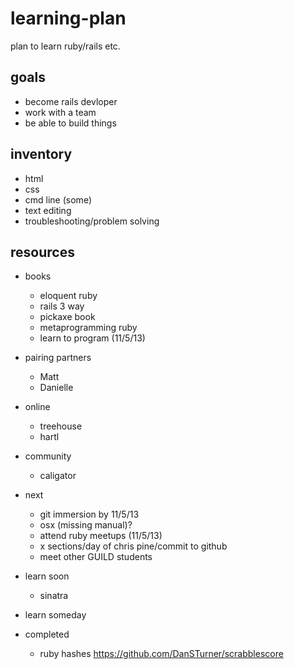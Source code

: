 learning-plan
=============

plan to learn ruby/rails etc.

## goals
* become rails devloper
* work with a team
* be able to build things

## inventory
* html
* css
* cmd line (some)
* text editing
* troubleshooting/problem solving

## resources
* books
    * eloquent ruby
    * rails 3 way
    * pickaxe book
    * metaprogramming ruby
    * learn to program (11/5/13)
* pairing partners
    * Matt
    * Danielle
* online
    * treehouse
    * hartl
* community
    * caligator

* next
    * git immersion by 11/5/13
    * osx (missing manual)?
    * attend ruby meetups (11/5/13)
    * x sections/day of chris pine/commit to github
    * meet other GUILD students
* learn soon
    * sinatra

* learn someday

* completed
    * ruby hashes https://github.com/DanSTurner/scrabblescore
